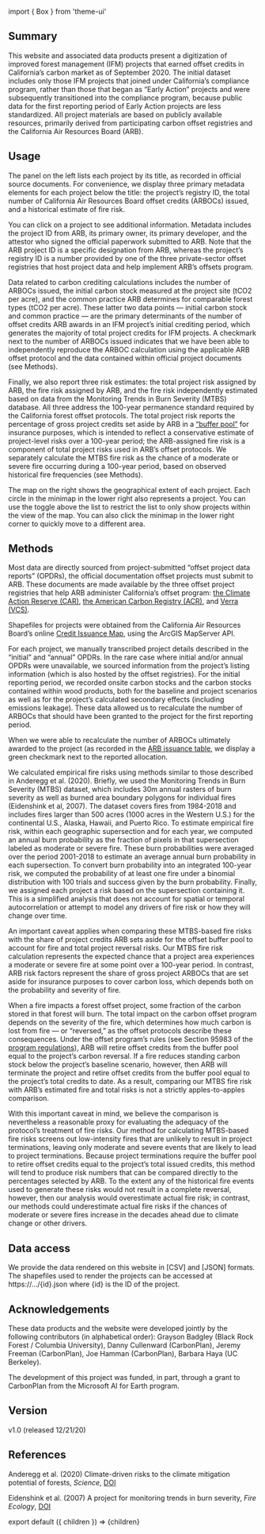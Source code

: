 import { Box } from 'theme-ui'

## Summary

This website and associated data products present a digitization of improved forest management (IFM) projects that earned offset credits in California’s carbon market as of September 2020. The initial dataset includes only those IFM projects that joined under California’s compliance program, rather than those that began as “Early Action” projects and were subsequently transitioned into the compliance program, because public data for the first reporting period of Early Action projects are less standardized. All project materials are based on publicly available resources, primarily derived from participating carbon offset registries and the California Air Resources Board (ARB).

## Usage

The panel on the left lists each project by its title, as recorded in official source documents. For convenience, we display three primary metadata elements for each project below the title: the project’s registry ID, the total number of California Air Resources Board offset credits (ARBOCs) issued, and a historical estimate of fire risk. 

You can click on a project to see additional information. Metadata includes the project ID from ARB, its primary owner, its primary developer, and the attestor who signed the official paperwork submitted to ARB. Note that the ARB project ID is a specific designation from ARB, whereas the project’s registry ID is a number provided by one of the three private-sector offset registries that host project data and help implement ARB’s offsets program. 

Data related to carbon crediting calculations includes the number of ARBOCs issued, the initial carbon stock measured at the project site (tCO2 per acre), and the common practice ARB determines for comparable forest types (tCO2 per acre). These latter two data points — initial carbon stock and common practice — are the primary determinants of the number of offset credits ARB awards in an IFM project’s initial crediting period, which generates the majority of total project credits for IFM projects. A checkmark next to the number of ARBOCs issued indicates that we have been able to independently reproduce the ARBOC calculation using the applicable ARB offset protocol and the data contained within official project documents (see Methods). 

Finally, we also report three risk estimates: the total project risk assigned by ARB, the fire risk assigned by ARB, and the fire risk independently estimated based on data from the Monitoring Trends in Burn Severity (MTBS) database. All three address the 100-year permanence standard required by the California forest offset protocols. The total project risk reports the percentage of gross project credits set aside by ARB in a [“buffer pool”](https://carbonplan.org/research/offset-project-fire) for insurance purposes, which is intended to reflect a conservative estimate of project-level risks over a 100-year period; the ARB-assigned fire risk is a component of total project risks used in ARB’s offset protocols. We separately calculate the MTBS fire risk as the chance of a moderate or severe fire occurring during a 100-year period, based on observed historical fire frequencies (see Methods). 

The map on the right shows the geographical extent of each project. Each circle in the minimap in the lower right also represents a project. You can use the toggle above the list to restrict the list to only show projects within the view of the map. You can also click the minimap in the lower right corner to quickly move to a different area. 

## Methods

Most data are directly sourced from project-submitted “offset project data reports” (OPDRs), the official documentation offset projects must submit to ARB. These documents are made available by the three offset project registries that help ARB administer California’s offset program: [the Climate Action Reserve (CAR)](https://thereserve2.apx.com/myModule/rpt/myrpt.asp?r=111), [the American Carbon Registry (ACR)](https://acr2.apx.com/myModule/rpt/myrpt.asp?r=111), and [Verra (VCS)](https://registry.verra.org/app/search/CA_OPR).

Shapefiles for projects were obtained from the California Air Resources Board’s online [Credit Issuance Map](https://webmaps.arb.ca.gov/ARBOCIssuanceMap/), using the ArcGIS MapServer API.

For each project, we manually transcribed project details described in the “initial” and “annual” OPDRs. In the rare case where initial and/or annual OPDRs were unavailable, we sourced information from the project’s listing information (which is also hosted by the offset registries). For the initial reporting period, we recorded onsite carbon stocks and the carbon stocks contained within wood products, both for the baseline and project scenarios as well as for the project’s calculated secondary effects (including emissions leakage). These data allowed us to recalculate the number of ARBOCs that should have been granted to the project for the first reporting period. 

When we were able to recalculate the number of ARBOCs ultimately awarded to the project (as recorded in the [ARB issuance table](https://ww2.arb.ca.gov/our-work/programs/compliance-offset-program/arb-offset-credit-issuance), we display a green checkmark next to the reported allocation. 

We calculated empirical fire risks using methods similar to those described in Anderegg et al. (2020). Briefly, we used the Monitoring Trends in Burn Severity (MTBS) dataset, which includes 30m annual rasters of burn severity as well as burned area boundary polygons for individual fires (Eidenshink et al, 2007). The dataset covers fires from 1984-2018 and includes fires larger than 500 acres (1000 acres in the Western U.S.) for the continental U.S., Alaska, Hawaii, and Puerto Rico. To estimate empirical fire risk, within each geographic supersection and for each year, we computed an annual burn probability as the fraction of pixels in that supersection labeled as moderate or severe fire. These burn probabilities were averaged over the period 2001-2018 to estimate an average annual burn probability in each supersection. To convert burn probability into an integrated 100-year risk, we computed the probability of at least one fire under a binomial distribution with 100 trials and success given by the burn probability. Finally, we assigned each project a risk based on the supersection containing it. This is a simplified analysis that does not account for spatial or temporal autocorrelation or attempt to model any drivers of fire risk or how they will change over time. 

An important caveat applies when comparing these MTBS-based fire risks with the share of project credits ARB sets aside for the offset buffer pool to account for fire and total project reversal risks. Our MTBS fire risk calculation represents the expected chance that a project area experiences a moderate or severe fire at some point over a 100-year period. In contrast, ARB risk factors represent the share of gross project ARBOCs that are set aside for insurance purposes to cover carbon loss, which depends both on the probability and severity of fire.

When a fire impacts a forest offset project, some fraction of the carbon stored in that forest will burn. The total impact on the carbon offset program depends on the severity of the fire, which determines how much carbon is lost from fire — or “reversed,” as the offset protocols describe these consequences. Under the offset program’s rules (see Section 95983 of the [program regulations](https://ww2.arb.ca.gov/sites/default/files/classic//cc/capandtrade/ct_reg_unofficial.pdf)), ARB will retire offset credits from the buffer pool equal to the project’s carbon reversal. If a fire reduces standing carbon stock below the project’s baseline scenario, however, then ARB will terminate the project and retire offset credits from the buffer pool equal to the project’s total credits to date. As a result, comparing our MTBS fire risk with ARB’s estimated fire and total risks is not a strictly apples-to-apples comparison. 

With this important caveat in mind, we believe the comparison is nevertheless a reasonable proxy for evaluating the adequacy of the protocol’s treatment of fire risks. Our method for calculating MTBS-based fire risks screens out low-intensity fires that are unlikely to result in project terminations, leaving only moderate and severe events that are likely to lead to project terminations. Because project terminations require the buffer pool to retire offset credits equal to the project’s total issued credits, this method will tend to produce risk numbers that can be compared directly to the percentages selected by ARB. To the extent any of the historical fire events used to generate these risks would not result in a complete reversal, however, then our analysis would overestimate actual fire risk; in contrast, our methods could underestimate actual fire risks if the chances of moderate or severe fires increase in the decades ahead due to climate change or other drivers.

## Data access

We provide the data rendered on this website in [CSV] and [JSON] formats. The shapefiles used to render the projects can be accessed at https://.../{id}.json where {id} is the ID of the project.

## Acknowledgements

These data products and the website were developed jointly by the following contributors (in alphabetical order): Grayson Badgley (Black Rock Forest / Columbia University), Danny Cullenward (CarbonPlan), Jeremy Freeman (CarbonPlan), Joe Hamman (CarbonPlan), Barbara Haya (UC Berkeley).

The development of this project was funded, in part, through a grant to CarbonPlan from the Microsoft AI for Earth program.

## Version

v1.0 (released 12/21/20)

## References

Anderegg et al. (2020) Climate-driven risks to the climate mitigation potential of forests, _Science_, [DOI](https://doi.org/10.1126/science.aaz7005)

Eidenshink et al. (2007) A project for monitoring trends in burn severity, _Fire Ecology_, [DOI](https://doi.org/10.4996/fireecology.0301003)

export default ({ children }) => <Box>{children}</Box>
